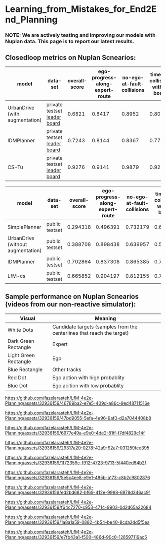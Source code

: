 # Learning_from_Mistakes_for_End2End_Planning

### NOTE: We are actively testing and improving our models with Nuplan data. This page is to report our latest results.

## Closedloop metrics on Nuplan Scnearios: 

| model | data-set  | overall-score | ego-progress-along-expert-route | no-ego-at-fault-collisions | time-to-collision-within-bound |
| ------------- | ------------- | ------------- | ------------- | ------------- | ------------- |
| UrbanDrive (with augmentation) | private testset [leader board](https://eval.ai/web/challenges/challenge-page/1856/leaderboard) | 0.6821 | 0.8417 | 0.8952 | 0.8065 |
| IDMPlanner | private testset [leader board](https://eval.ai/web/challenges/challenge-page/1856/leaderboard)| 0.7243 | 0.8144 | 0.8367 | 0.7762 |
| CS-Tu | private testset [leader board](https://eval.ai/web/challenges/challenge-page/1856/leaderboard) | 0.9276 | 0.9141 | 0.9879 | 0.9254 |

| model | data-set  | overall-score | ego-progress-along-expert-route | no-ego-at-fault-collisions | time-to-collision-within-bound |
| ------------- | ------------- | ------------- | ------------- | ------------- | ------------- |
| SimplePlanner  | public testset | 0.294318 | 0.496391 | 0.732179 | 0.691446 |
| UrbanDrive (without augmentation) |  public testset | 0.388708  | 0.898438  | 0.639957 | 0.57265 |
| IDMPlanner | public testset | 0.702864 | 0.837308 | 0.865385 |  0.752137 |
| LfM-cs | public testset | 0.665852 | 0.904197 | 0.812155   | 0.773481  | 0.861878 | 0.883978 |

## Sample performance on Nuplan Scnearios (videos from our non-reactive simulator): 

| Visual | Meaning |
| ------------- | ------------- | 
| White Dots| Candidate targets (samples from the centerlines that reach the target) | 
| Dark Green Rectangle | Expert |
| Light Green Rectangle | Ego |
| Blue Rectangle | Other tracks | 
| Red Dot | Ego action with high probablity | 
| Blue Dot | Ego acition with low probablity | 


https://github.com/fazelarasteh/LfM-4e2e-Planning/assets/32936159/46789ba2-e7e5-409d-a86c-9ed48711516e

https://github.com/fazelarasteh/LfM-4e2e-Planning/assets/32936159/47bd9055-5efa-4e96-9af0-d2a7044408b8

https://github.com/fazelarasteh/LfM-4e2e-Planning/assets/32936159/6977e49a-e9e0-4de2-81ff-f7df4829c14f

https://github.com/fazelarasteh/LfM-4e2e-Planning/assets/32936159/29317a20-0278-42a9-92a7-031259fce395

https://github.com/fazelarasteh/LfM-4e2e-Planning/assets/32936159/1f72359c-f912-4723-9713-5f440ed64b2f

https://github.com/fazelarasteh/LfM-4e2e-Planning/assets/32936159/5e5c4ee8-e9e1-485b-a173-c8b2c9802876

https://github.com/fazelarasteh/LfM-4e2e-Planning/assets/32936159/ed2bd682-bf69-412e-9998-6978d346ac91

https://github.com/fazelarasteh/LfM-4e2e-Planning/assets/32936159/f64c7270-c953-4714-9903-0d2d65a22684

https://github.com/fazelarasteh/LfM-4e2e-Planning/assets/32936159/1a8a1a59-0882-4b54-be40-8cda2dd5f5ea

https://github.com/fazelarasteh/LfM-4e2e-Planning/assets/32936159/e7fb43a1-f500-486d-90c0-128597119ac5







